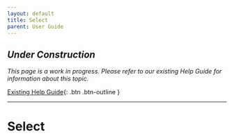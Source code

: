 ```yaml
---
layout: default
title: Select
parent: User Guide
---
```


## *Under Construction*

*This page is a work in progress. Please refer to our existing Help Guide for information about this topic.*

[Existing Help Guide](https://help.pozi.com/){: .btn .btn-outline }

---

# Select
